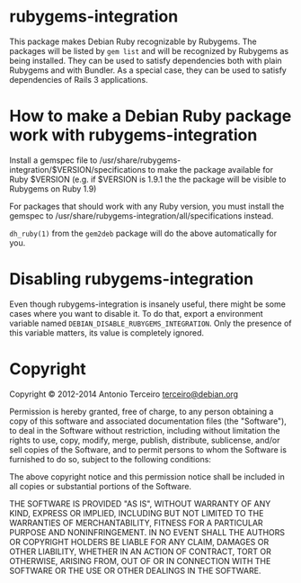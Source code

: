 # rubygems-integration

This package makes Debian Ruby recognizable by Rubygems. The packages will be
listed by `gem list` and will be recognized by Rubygems as being installed.
They can be used to satisfy dependencies both with plain Rubygems and with
Bundler. As a special case, they can be used to satisfy dependencies of Rails 3
applications.

# How to make a Debian Ruby package work with rubygems-integration

Install a gemspec file to
/usr/share/rubygems-integration/$VERSION/specifications to make the package
available for Ruby $VERSION (e.g. if $VERSION is 1.9.1 the the package will be
visible to Rubygems on Ruby 1.9)

For packages that should work with any Ruby version, you must install the
gemspec to /usr/share/rubygems-integration/all/specifications instead.

`dh_ruby(1)` from the `gem2deb` package will do the above automatically for
you.

# Disabling rubygems-integration

Even though rubygems-integration is insanely useful, there might be some cases
where you want to disable it. To do that, export a environment variable named
`DEBIAN_DISABLE_RUBYGEMS_INTEGRATION`. Only the presence of this variable
matters, its value is completely ignored.

# Copyright

Copyright © 2012-2014 Antonio Terceiro <terceiro@debian.org>

Permission is hereby granted, free of charge, to any person obtaining a copy of
this software and associated documentation files (the "Software"), to deal in
the Software without restriction, including without limitation the rights to
use, copy, modify, merge, publish, distribute, sublicense, and/or sell copies
of the Software, and to permit persons to whom the Software is furnished to do
so, subject to the following conditions:

The above copyright notice and this permission notice shall be included in all
copies or substantial portions of the Software.

THE SOFTWARE IS PROVIDED "AS IS", WITHOUT WARRANTY OF ANY KIND, EXPRESS OR
IMPLIED, INCLUDING BUT NOT LIMITED TO THE WARRANTIES OF MERCHANTABILITY,
FITNESS FOR A PARTICULAR PURPOSE AND NONINFRINGEMENT.  IN NO EVENT SHALL THE
AUTHORS OR COPYRIGHT HOLDERS BE LIABLE FOR ANY CLAIM, DAMAGES OR OTHER
LIABILITY, WHETHER IN AN ACTION OF CONTRACT, TORT OR OTHERWISE, ARISING FROM,
OUT OF OR IN CONNECTION WITH THE SOFTWARE OR THE USE OR OTHER DEALINGS IN THE
SOFTWARE.
